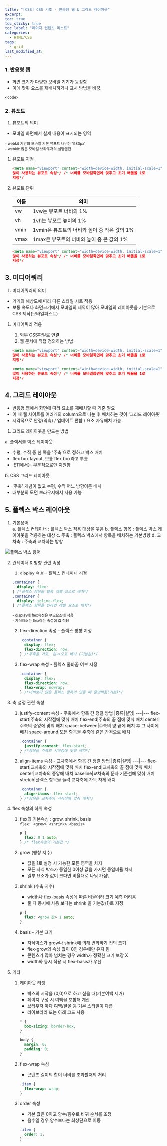 ```yaml
---
title: "[CSS] CSS 기초 - 반응형 웹 & 그리드 레이아웃"
excerpt:
toc: true
toc_sticky: true
toc_label: "페이지 컨텐츠 리스트"
categories:
  - HTML/CSS
tags:
  - grid
last_modified_at:
---
```


### **1. 반응형 웹**

- 화면 크기가 다양한 모바일 기기가 등장함
- 이에 맞춰 요소를 재배치하거나 표시 방법을 바꿈.

`<code>`

### **2. 뷰포트**

1. 뷰포트의 의미

- 모바일 화면에서 실제 내용이 표시되는 영역

<small> - webkit 기반의 모바일 기본 뷰포트 너비는 '980px'</small>  
<small> - webkit: 많은 모바일 브라우저의 실행엔진</small>

1. 뷰포트 지정

   ```html
   <meta name="viewport" content="width=device-width, initial-scale=1" /* 가장
   많이 사용하는 뷰포트 속성*/ /* 너비를 모바일화면에 맞추고 초기 배율을 1로
   지정*/
   ```

2. 뷰포트 단위

   | 이름 | 의미                                         |
   | ---- | -------------------------------------------- |
   | vw   | 1vw는 뷰포트 너비의 1%                       |
   | vh   | 1vh는 뷰포트 높이의 1%                       |
   | vmin | 1vmin은 뷰포트의 너비와 높이 중 작은 값의 1% |
   | vmax | 1max은 뷰포트의 너비와 높이 중 큰 값의 1%    |

   ```html
   <meta name="viewport" content="width=device-width, initial-scale=1" /* 가장
   많이 사용하는 뷰포트 속성*/ /* 너비를 모바일화면에 맞추고 초기 배율을 1로
   지정*/
   ```

## **3. 미디어쿼리**

1. 미디어쿼리의 의미

- 기기의 해상도에 따라 다른 스타일 시트 적용
- 보통 속도나 화면크기에서 모바일의 제약이 많아 모바일의 레이아웃을 기본으로 CSS 제작(모바일퍼스트)

1. 미디어쿼리 적용

   1. 외부 CSS파일로 연결
   2. 웹 문서에 직접 정의하는 방법

   ```html
   <meta name="viewport" content="width=device-width, initial-scale=1" /* 가장
   많이 사용하는 뷰포트 속성*/ /* 너비를 모바일화면에 맞추고 초기 배율을 1로
   지정*/
   ```

   ```html
   <meta name="viewport" content="width=device-width, initial-scale=1" /* 가장
   많이 사용하는 뷰포트 속성*/ /* 너비를 모바일화면에 맞추고 초기 배율을 1로
   지정*/
   ```

## **4. 그리드 레이아웃**

- 반응형 웹에서 화면에 따라 요소를 재배치할 때 기준 필요
- 이 때 웹 사이트를 여러개의 column으로 나눈 후 배치하는 것이 '그리드 레이아웃'
- 시각적으로 안정(익숙) / 업데이트 편함 / 요소 자유배치 가능

1. 그리드 레이아웃을 만드는 방법

a. 플렉서블 박스 레이아웃

- 수평, 수직 중 한 쪽을 '주축'으로 정하고 박스 배치
- flex box layout, 보통 flex box라고 부름
- IE11에서는 부분적으로만 지원함

b. CSS 그리드 레이아웃

- '주축' 개념이 없고 수평, 수직 어느 방향이든 배치
- 대부분의 모던 브라우저에서 사용 가능

## **5. 플렉스 박스 레이아웃**

1. 기본용어  
   a. 플렉스 컨테이너 : 플렉스 박스 적용 대상을 묶음
   b. 플렉스 항목 : 플렉스 박스 레이아웃을 적용하는 대상
   c. 주축 : 플렉스 박스에서 항목을 배치하는 기본방향
   d. 교차축 : 주축과 교차하는 방향

![플렉스 박스 용어](images/../../_posts/images/2021-10-20-image.png)

2. 컨테이너 & 방향 관련 속성

   1. display 속성 - 플렉스 컨테이너 지정

   ```css
   .container {
     display: flex;
   } /*플렉스 항목을 블록 레벨 요소로 배치*/
   .container {
     display: inline-flex;
   } /*플렉스 항목을 인라인 레벨 요소로 배치*/
   ```

   <small>- display에 flex속성은 부모요소에 적용</small>  
    <small>- 자식요소는 flex라는 속성에 값 적용</small>

   2. flex-direction 속성 - 플렉스 방향 지정
      ```css
      .container {
        display: flex;
        flex-direction: row;
      } /*주축을 가로, 왼->오로 배치 (기본값)*/
      ```
   3. flex-wrap 속성 - 플렉스 줄바꿈 여부 지정
      ```css
      .container {
        display: flex;
        flex-direction: row;
        flex-wrap: nowrap;
      } /*너비보다 많은 플렉스 항목이 있을 때 줄안바꿈(기본)*/
      ```

3. 축 설정 관련 속성

   1. justify-content 속성 - 주축에서 항목 간 정렬 방법
      |종류|설명|
      ---|---
      flex-start|주축의 시작점에 맞춰 배치
      flex-end|주축의 끝 점에 맞춰 배치
      center|주축의 중앙에 맞춰 배치
      space-between|주축의 양 끝에 배치 후 그 사이에 배치
      space-around|모든 항목을 주축에 같은 간격으로 배치

      ```css
      .container {
        justify-content: flex-start;
      } /*항목을 주축의 시작점에 맞춰 배치*/
      ```

   2. align-items 속성 - 교차축에서 항목 간 정렬 방법
      |종류|설명|
      ---|---
      flex-start|교차축의 시작점에 맞춰 배치
      flex-end|교차축의 끝 점에 맞춰 배치
      center|교차축의 중앙에 배치
      baseline|교차축의 문자 기준선에 맞춰 배치
      stretch|플렉스 항목을 늘려 교차축에 가득 차게 배치
      ```css
      .container {
        align-items: flex-start;
      } /*항목을 교차축의 시작점에 맞춰 배치*/
      ```

4. flex 속성의 하위 속성

   1. flex의 기본속성 : grow, shrink, basis  
       `flex: <grow> <shrink> <basis>`
      ```css
      p {
        flex: 0 1 auto;
      } /* flex속성의 기본값 */
      ```
   2. grow (팽창 지수)

      - 값을 1로 설정 시 가능한 모든 영역을 차지
      - 모든 자식 박스가 동일한 0이상 값을 가지면 동일비율 차지
      - 일부 요소가 값이 크다면 비율대로 나눠 가짐\

   3. shrink (수축 지수)

      - width나 flex-basis 속성에 따른 비율이라 크기 예측 어려움
      - 둘 다 동시에 사용 보다는 shrink 을 기본값(1)로 지정

      ```css
      p {
        flex: <grow 값> 1 auto;
      }
      ```

   4. basis - 기본 크기
      - 자식박스가 grow나 shrink에 의해 변화하기 전의 크기
      - flex-grow의 속성 값이 0인 경우에만 유지 됨
      - 콘텐츠가 많아 넘치는 경우 width가 정확한 크기 보장 X
      - width와 동시 적용 시 flex-basis가 우선

5. 기타

   1. 레이아웃 리셋

      - 박스의 시작을 (0,0)으로 하고 싶을 때(기본여백 제거)
      - 페이지 구성 시 여백을 포함해 계산
      - 브라우저 마다 여백/글꼴 등 기본 스타일이 다름
      - 라이브러리 또는 아래 코드 사용

      ```css
      * {
        box-sizing: border-box;
      }

      body {
        margin: 0;
        padding: 0;
      }
      ```

   2. flex-wrap 속성

      - 콘텐츠 길이의 합이 너비를 초과할때의 처리

      ```css
      .item {
        flex-wrap: wrap;
      }
      ```

   3. order 속성

      - 기본 값은 0이고 양수/음수로 바꿔 순서롤 조정
      - 음수일 경우 양수보다는 최상단으로 이동

      ```css
      .item {
        order: 1;
      }
      ```
